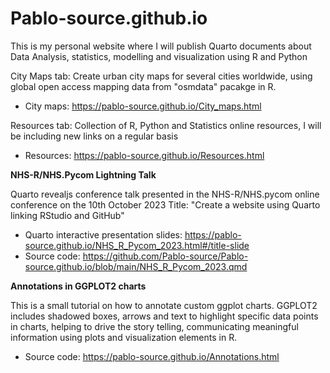 # Pablo-source.github.io

This is my personal website where I will publish Quarto documents about Data Analysis, statistics, modelling and visualization using R and Python

City Maps tab: Create urban city maps for several cities worldwide, using global open access mapping data from "osmdata" pacakge in R.

- City maps: <https://pablo-source.github.io/City_maps.html>

Resources tab: Collection of R, Python and Statistics online resources, I will be including new links on a regular basis

- Resources: <https://pablo-source.github.io/Resources.html>

**NHS-R/NHS.Pycom Lightning Talk**

Quarto revealjs conference talk presented in the NHS-R/NHS.pycom online conference on the 10th October 2023
Title: "Create a website using Quarto linking RStudio and GitHub"

- Quarto interactive presentation slides: https://pablo-source.github.io/NHS_R_Pycom_2023.html#/title-slide
- Source code: https://github.com/Pablo-source/Pablo-source.github.io/blob/main/NHS_R_Pycom_2023.qmd

**Annotations in GGPLOT2 charts**  

This is a small tutorial on how to annotate custom ggplot charts. GGPLOT2 includes shadowed boxes, arrows and text to highlight specific data points in charts, helping to drive the story telling, communicating meaningful information using plots and visualization elements in R.

- Source code: https://pablo-source.github.io/Annotations.html
